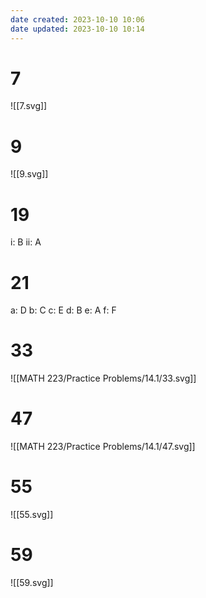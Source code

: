 ```yaml
---
date created: 2023-10-10 10:06
date updated: 2023-10-10 10:14
---
```


# 7

![[7.svg]]

# 9

![[9.svg]]

# 19

i: B
ii: A

# 21

a: D
b: C
c: E
d: B
e: A
f: F

# 33

![[MATH 223/Practice Problems/14.1/33.svg]]

# 47

![[MATH 223/Practice Problems/14.1/47.svg]]

# 55

![[55.svg]]

# 59

![[59.svg]]
